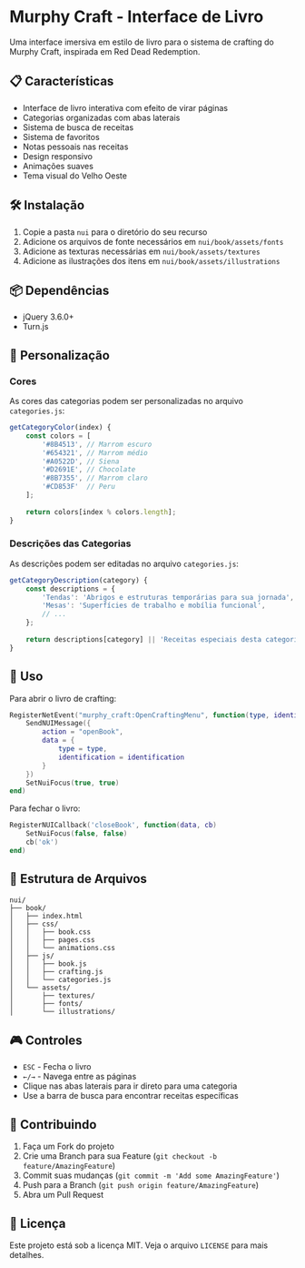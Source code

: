 # Murphy Craft - Interface de Livro

Uma interface imersiva em estilo de livro para o sistema de crafting do Murphy Craft, inspirada em Red Dead Redemption.

## 📋 Características

- Interface de livro interativa com efeito de virar páginas
- Categorias organizadas com abas laterais
- Sistema de busca de receitas
- Sistema de favoritos
- Notas pessoais nas receitas
- Design responsivo
- Animações suaves
- Tema visual do Velho Oeste

## 🛠️ Instalação

1. Copie a pasta `nui` para o diretório do seu recurso
2. Adicione os arquivos de fonte necessários em `nui/book/assets/fonts`
3. Adicione as texturas necessárias em `nui/book/assets/textures`
4. Adicione as ilustrações dos itens em `nui/book/assets/illustrations`

## 📦 Dependências

- jQuery 3.6.0+
- Turn.js

## 🎨 Personalização

### Cores
As cores das categorias podem ser personalizadas no arquivo `categories.js`:

```javascript
getCategoryColor(index) {
    const colors = [
        '#8B4513', // Marrom escuro
        '#654321', // Marrom médio
        '#A0522D', // Siena
        '#D2691E', // Chocolate
        '#8B7355', // Marrom claro
        '#CD853F'  // Peru
    ];
    
    return colors[index % colors.length];
}
```

### Descrições das Categorias
As descrições podem ser editadas no arquivo `categories.js`:

```javascript
getCategoryDescription(category) {
    const descriptions = {
        'Tendas': 'Abrigos e estruturas temporárias para sua jornada',
        'Mesas': 'Superfícies de trabalho e mobília funcional',
        // ...
    };
    
    return descriptions[category] || 'Receitas especiais desta categoria';
}
```

## 🔧 Uso

Para abrir o livro de crafting:

```lua
RegisterNetEvent("murphy_craft:OpenCraftingMenu", function(type, identification)
    SendNUIMessage({
        action = "openBook",
        data = {
            type = type,
            identification = identification
        }
    })
    SetNuiFocus(true, true)
end)
```

Para fechar o livro:

```lua
RegisterNUICallback('closeBook', function(data, cb)
    SetNuiFocus(false, false)
    cb('ok')
end)
```

## 📝 Estrutura de Arquivos

```
nui/
├── book/
│   ├── index.html
│   ├── css/
│   │   ├── book.css
│   │   ├── pages.css
│   │   └── animations.css
│   ├── js/
│   │   ├── book.js
│   │   ├── crafting.js
│   │   └── categories.js
│   └── assets/
│       ├── textures/
│       ├── fonts/
│       └── illustrations/
```

## 🎮 Controles

- `ESC` - Fecha o livro
- `←/→` - Navega entre as páginas
- Clique nas abas laterais para ir direto para uma categoria
- Use a barra de busca para encontrar receitas específicas

## 🤝 Contribuindo

1. Faça um Fork do projeto
2. Crie uma Branch para sua Feature (`git checkout -b feature/AmazingFeature`)
3. Commit suas mudanças (`git commit -m 'Add some AmazingFeature'`)
4. Push para a Branch (`git push origin feature/AmazingFeature`)
5. Abra um Pull Request

## 📄 Licença

Este projeto está sob a licença MIT. Veja o arquivo `LICENSE` para mais detalhes.
